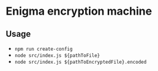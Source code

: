 # Enigma encryption machine
## Usage
* `npm run create-config`
* `node src/index.js ${pathToFile}`
* `node src/index.js ${pathToEncryptedFile}.encoded`